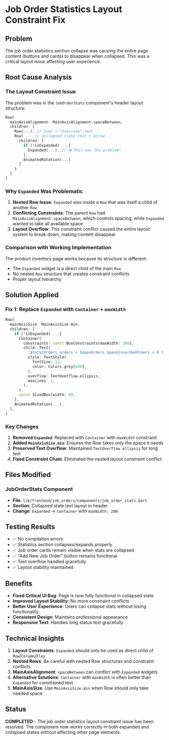 # Job Order Statistics Layout Constraint Fix

## Problem
The job order statistics section collapse was causing the entire page content (buttons and cards) to disappear when collapsed. This was a critical layout issue affecting user experience.

## Root Cause Analysis

### The Layout Constraint Issue
The problem was in the `JobOrderStats` component's header layout structure:

```dart
Row(
  mainAxisAlignment: MainAxisAlignment.spaceBetween,
  children: [
    Row(...), // Icon + "Overview" text
    Row(     // Collapsed state text + arrow
      children: [
        if (!isExpanded) ...[
          Expanded(...), // ❌ This was the problem!
        ],
        AnimatedRotation(...)
      ]
    )
  ]
)
```

### Why `Expanded` Was Problematic
1. **Nested Row Issue**: `Expanded` was inside a `Row` that was itself a child of another `Row`
2. **Conflicting Constraints**: The parent `Row` had `MainAxisAlignment.spaceBetween`, which controls spacing, while `Expanded` wanted to take all available space
3. **Layout Overflow**: This constraint conflict caused the entire layout system to break down, making content disappear

### Comparison with Working Implementation
The product inventory page works because its structure is different:
- The `Expanded` widget is a direct child of the main `Row`
- No nested `Row` structure that creates constraint conflicts
- Proper layout hierarchy

## Solution Applied

### Fix 1: Replace `Expanded` with `Container` + `maxWidth`
```dart
Row(
  mainAxisSize: MainAxisSize.min,
  children: [
    if (!isExpanded) ...[
      Container(
        constraints: const BoxConstraints(maxWidth: 200),
        child: Text(
          '$totalOrders orders • $openOrders open${overdueOrders > 0 ? ' • $overdueOrders overdue' : ''}',
          style: TextStyle(
            fontSize: 12,
            color: Colors.grey[600],
          ),
          overflow: TextOverflow.ellipsis,
          maxLines: 1,
        ),
      ),
      const SizedBox(width: 8),
    ],
    AnimatedRotation(...),
  ],
)
```

### Key Changes
1. **Removed `Expanded`**: Replaced with `Container` with `maxWidth` constraint
2. **Added `MainAxisSize.min`**: Ensures the Row takes only the space it needs
3. **Preserved Text Overflow**: Maintained `TextOverflow.ellipsis` for long text
4. **Fixed Constraint Chain**: Eliminated the nested layout constraint conflict

## Files Modified

### JobOrderStats Component
- **File**: `lib/frontend/job_orders/components/job_order_stats.dart`
- **Section**: Collapsed state text layout in header
- **Change**: `Expanded` → `Container` with `maxWidth: 200`

## Testing Results
- ✅ No compilation errors
- ✅ Statistics section collapses/expands properly
- ✅ Job order cards remain visible when stats are collapsed
- ✅ "Add New Job Order" button remains functional
- ✅ Text overflow handled gracefully
- ✅ Layout stability maintained

## Benefits
- **Fixed Critical UI Bug**: Page is now fully functional in collapsed state
- **Improved Layout Stability**: No more constraint conflicts
- **Better User Experience**: Users can collapse stats without losing functionality
- **Consistent Design**: Maintains professional appearance
- **Responsive Text**: Handles long status text gracefully

## Technical Insights
1. **Layout Constraints**: `Expanded` should only be used as direct child of `Row`/`Column`/`Flex`
2. **Nested Rows**: Be careful with nested Row structures and constraint conflicts
3. **MainAxisAlignment**: `spaceBetween` can conflict with `Expanded` widgets
4. **Alternative Solutions**: `Container` with `maxWidth` is often better than `Expanded` for constrained text
5. **MainAxisSize**: Use `MainAxisSize.min` when Row should only take needed space

## Status
**COMPLETED** - The job order statistics layout constraint issue has been resolved. The component now works correctly in both expanded and collapsed states without affecting other page elements.
